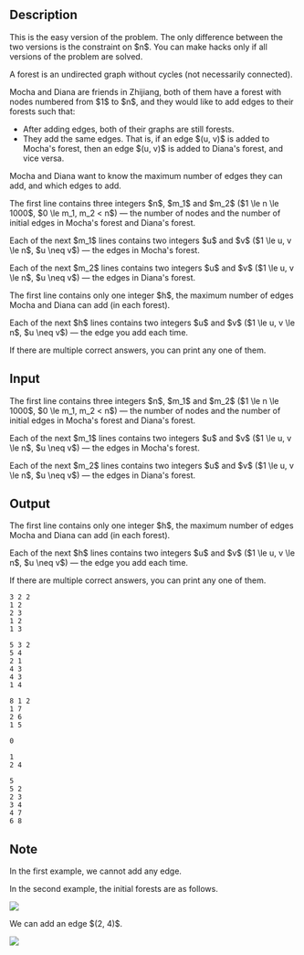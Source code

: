 ## Description

<div><p><span class="tex-font-style-bf">This is the easy version of the problem. The only difference between the two versions is the constraint on $n$. You can make hacks only if all versions of the problem are solved.</span></p><p>A forest is an undirected graph without cycles (not necessarily connected).</p><p>Mocha and Diana are friends in Zhijiang, both of them have a forest with nodes numbered from $1$ to $n$, and they would like to add edges to their forests such that: </p><ul> <li> After adding edges, both of their graphs are still forests. </li><li> They add the same edges. That is, if an edge $(u, v)$ is added to Mocha's forest, then an edge $(u, v)$ is added to Diana's forest, and vice versa. </li></ul><p>Mocha and Diana want to know the maximum number of edges they can add, and which edges to add.</p></div><div class="input-specification"><p>The first line contains three integers $n$, $m_1$ and $m_2$ ($1 \le n \le 1000$, $0 \le m_1, m_2 &lt; n$) — the number of nodes and the number of initial edges in Mocha's forest and Diana's forest.</p><p>Each of the next $m_1$ lines contains two integers $u$ and $v$ ($1 \le u, v \le n$, $u \neq v$) — the edges in Mocha's forest.</p><p>Each of the next $m_2$ lines contains two integers $u$ and $v$ ($1 \le u, v \le n$, $u \neq v$) — the edges in Diana's forest.</p></div><div class="output-specification"><p>The first line contains only one integer $h$, the maximum number of edges Mocha and Diana can add (in each forest).</p><p>Each of the next $h$ lines contains two integers $u$ and $v$ ($1 \le u, v \le n$, $u \neq v$) — the edge you add each time.</p><p>If there are multiple correct answers, you can print any one of them.</p></div>

## Input

<p>The first line contains three integers $n$, $m_1$ and $m_2$ ($1 \le n \le 1000$, $0 \le m_1, m_2 &lt; n$) — the number of nodes and the number of initial edges in Mocha's forest and Diana's forest.</p><p>Each of the next $m_1$ lines contains two integers $u$ and $v$ ($1 \le u, v \le n$, $u \neq v$) — the edges in Mocha's forest.</p><p>Each of the next $m_2$ lines contains two integers $u$ and $v$ ($1 \le u, v \le n$, $u \neq v$) — the edges in Diana's forest.</p>

## Output

<p>The first line contains only one integer $h$, the maximum number of edges Mocha and Diana can add (in each forest).</p><p>Each of the next $h$ lines contains two integers $u$ and $v$ ($1 \le u, v \le n$, $u \neq v$) — the edge you add each time.</p><p>If there are multiple correct answers, you can print any one of them.</p>





```input1
3 2 2
1 2
2 3
1 2
1 3
```




```input2
5 3 2
5 4
2 1
4 3
4 3
1 4
```




```input3
8 1 2
1 7
2 6
1 5
```




```output1
0
```




```output2
1
2 4
```




```output3
5
5 2
2 3
3 4
4 7
6 8
```



## Note

<p>In the first example, we cannot add any edge.</p><p>In the second example, the initial forests are as follows.</p><p><img class="tex-graphics" src="file://asyRBuHl.png" style="max-width: 100.0%;max-height: 100.0%;"></p><p>We can add an edge $(2, 4)$.</p><p><img class="tex-graphics" src="file://gYuJkGHT.png" style="max-width: 100.0%;max-height: 100.0%;"></p>
